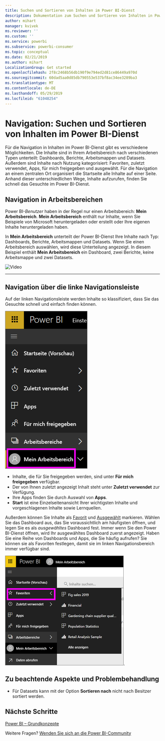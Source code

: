 ```yaml
---
title: Suchen und Sortieren von Inhalten im Power BI-Dienst
description: Dokumentation zum Suchen und Sortieren von Inhalten in Power BI-Arbeitsbereichen
author: mihart
manager: kvivek
ms.reviewer: ''
ms.custom: ''
ms.service: powerbi
ms.subservice: powerbi-consumer
ms.topic: conceptual
ms.date: 02/21/2019
ms.author: mihart
LocalizationGroup: Get started
ms.openlocfilehash: 2f8c2468b56db190f9e794ed2d81ce86449a970d
ms.sourcegitcommit: 60dad5aa0d85db790553e537bf8ac34ee3289ba3
ms.translationtype: MT
ms.contentlocale: de-DE
ms.lasthandoff: 05/29/2019
ms.locfileid: "61048254"
---
```

# <a name="navigation-searching-finding-and-sorting-content-in-power-bi-service"></a>Navigation: Suchen und Sortieren von Inhalten im Power BI-Dienst
Für die Navigation in Inhalten im Power BI-Dienst gibt es verschiedene Möglichkeiten. Die Inhalte sind in Ihrem Arbeitsbereich nach verschiedenen Typen unterteilt: Dashboards, Berichte, Arbeitsmappen und Datasets.  Außerdem sind Inhalte nach Nutzung kategorisiert: Favoriten, zuletzt verwendet, Apps, für mich freigegeben und ausgewählt. Für die Navigation an einem zentralen Ort organisiert die Startseite alle Inhalte auf einer Seite. Anhand dieser unterschiedlichen Wege, Inhalte aufzurufen, finden Sie schnell das Gesuchte im Power BI-Dienst.  

## <a name="navigation-within-workspaces"></a>Navigation in Arbeitsbereichen

Power BI-*Benutzer* haben in der Regel nur einen Arbeitsbereich: **Mein Arbeitsbereich**. **Mein Arbeitsbereich** enthält nur Inhalte, wenn Sie Beispiele von Microsoft heruntergeladen oder erstellt oder Ihre eigenen Inhalte heruntergeladen haben.  

In **Mein Arbeitsbereich** unterteilt der Power BI-Dienst Ihre Inhalte nach Typ: Dashboards, Berichte, Arbeitsmappen und Datasets. Wenn Sie einen Arbeitsbereich auswählen, wird diese Unterteilung angezeigt. In diesem Beispiel enthält **Mein Arbeitsbereich** ein Dashboard, zwei Berichte, keine Arbeitsmappe und zwei Datasets.

![Video](./media/end-user-search-sort/nav.gif)

________________________________________

## <a name="navigation-using-the-left-navbar"></a>Navigation über die linke Navigationsleiste
Auf der linken Navigationsleiste werden Inhalte so klassifiziert, dass Sie das Gesuchte schnell und einfach finden können.  

![Linke Navigationsleiste](./media/end-user-search-sort/power-bi-newnav2.png)


- Inhalte, die für Sie freigegeben werden, sind unter **Für mich freigegeben** verfügbar.
- Der von Ihnen zuletzt angezeigt Inhalt steht unter **Zuletzt verwendet** zur Verfügung. 
- Ihre Apps finden Sie durch Auswahl von **Apps**.
- **Start** ist eine Einzelseitenansicht Ihrer wichtigsten Inhalte und vorgeschlagenen Inhalte sowie Lernquellen.

Außerdem können Sie Inhalte als [Favorit](end-user-favorite.md) und [Ausgewählt](end-user-featured.md) markieren. Wählen Sie das Dashboard aus, das Sie voraussichtlich am häufigsten öffnen, und legen Sie es als *ausgewähltes* Dashboard fest. Immer wenn Sie den Power BI-Dienst öffnen, wird Ihr ausgewähltes Dashboard zuerst angezeigt. Haben Sie eine Reihe von Dashboards und Apps, die Sie häufig aufrufen? Sie können sie als Favoriten festlegen, damit sie im linken Navigationsbereich immer verfügbar sind.

![Flyout „Favoriten“](./media/end-user-search-sort/power-bi-favorite-flyout.png).


## <a name="considerations-and-troubleshooting"></a>Zu beachtende Aspekte und Problembehandlung
* Für Datasets kann mit der Option **Sortieren nach** nicht nach Besitzer sortiert werden.

## <a name="next-steps"></a>Nächste Schritte
[Power BI – Grundkonzepte](end-user-basic-concepts.md)

Weitere Fragen? [Wenden Sie sich an die Power BI-Community](http://community.powerbi.com/)

